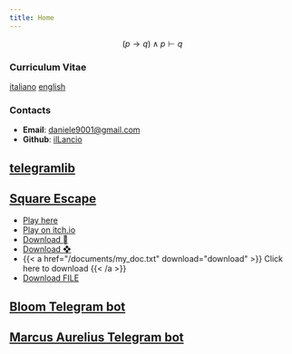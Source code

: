 ```yaml
---
title: Home
---
```

$$
(p \rightarrow q) \land p \vdash q
$$

### Curriculum Vitae

[italiano](cv_ita.pdf) [english](cv_eng.pdf)

### Contacts

- **Email**: <daniele9001@gmail.com>
- **Github**: [ilLancio](https://github.com/ilLancio)

## [telegramlib](https://pypi.org/project/telegramlib/)

## <a href="https://illancio.github.io/square-escape" target="_blank">Square Escape</a>

- <a href="square-escape" target="_blank">Play here</a>
- [Play on itch.io](https://logos-psychagogia.itch.io/square-escape)
- <a href="SpettriRaman.pdf" title="Download" download>Download </a>
- <a href="square-escape" title="Download" download>Download ❖</a>
- {{< a href="/documents/my_doc.txt" download="download" >}}
Click here to download
{{< /a >}}
- <a id="raw-url" href="SpettriRaman.pdf">Download FILE</a>

## [Bloom Telegram bot](https://t.me/BLOOM_chatbot)

## [Marcus Aurelius Telegram bot](https://t.me/M_Aurelius_bot)
